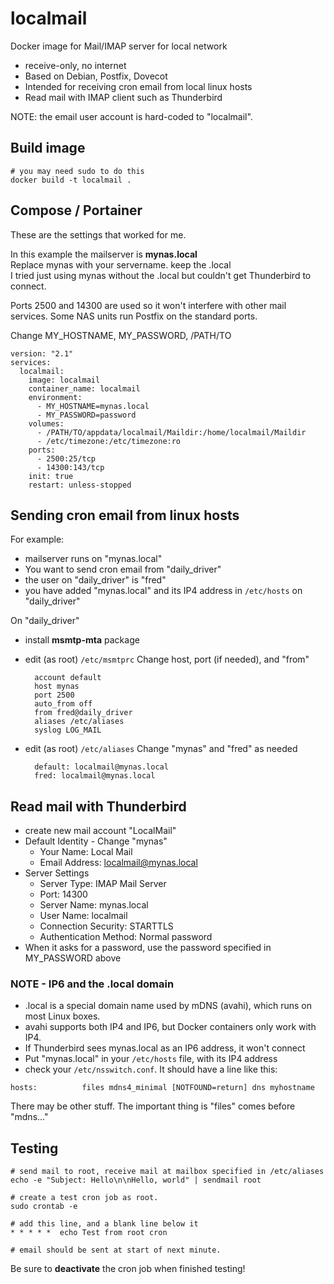 # localmail
Docker image for Mail/IMAP server for local network

- receive-only, no internet
- Based on Debian, Postfix, Dovecot
- Intended for receiving cron email from local linux hosts
- Read mail with IMAP client such as Thunderbird

NOTE: the email user account is hard-coded to "localmail".

## Build image
```
# you may need sudo to do this
docker build -t localmail .
```

## Compose / Portainer
These are the settings that worked for me.

In this example the mailserver is **mynas.local**  
Replace mynas with your servername. keep the .local  
I tried just using mynas without the .local but couldn't get Thunderbird to connect.

Ports 2500 and 14300 are used so it won't interfere with other mail services.
Some NAS units run Postfix on the standard ports.

Change MY_HOSTNAME, MY_PASSWORD, /PATH/TO

```
version: "2.1"
services:
  localmail:
    image: localmail
    container_name: localmail
    environment:
      - MY_HOSTNAME=mynas.local
      - MY_PASSWORD=password
    volumes:
      - /PATH/TO/appdata/localmail/Maildir:/home/localmail/Maildir
      - /etc/timezone:/etc/timezone:ro
    ports:
      - 2500:25/tcp
      - 14300:143/tcp
    init: true
    restart: unless-stopped
```

## Sending cron email from linux hosts
For example:
- mailserver runs on "mynas.local"
- You want to send cron email from "daily_driver"
- the user on "daily_driver" is "fred"
- you have added "mynas.local" and its IP4 address in `/etc/hosts` on "daily_driver"

On "daily_driver"
- install **msmtp-mta** package
- edit (as root) `/etc/msmtprc` Change host, port (if needed), and "from"

        account default
        host mynas
        port 2500
        auto_from off
        from fred@daily_driver
        aliases /etc/aliases
        syslog LOG_MAIL

- edit (as root) `/etc/aliases` Change "mynas" and "fred" as needed

        default: localmail@mynas.local
        fred: localmail@mynas.local


## Read mail with Thunderbird

- create new mail account "LocalMail"
- Default Identity - Change "mynas"
    - Your Name: Local Mail
    - Email Address: localmail@mynas.local
- Server Settings
    - Server Type: IMAP Mail Server
    - Port: 14300
    - Server Name: mynas.local
    - User Name: localmail
    - Connection Security: STARTTLS
    - Authentication Method: Normal password
- When it asks for a password, use the password specified in MY_PASSWORD above

### NOTE - IP6 and the .local domain
- .local is a special domain name used by mDNS (avahi), which runs on most Linux boxes.
- avahi supports both IP4 and IP6, but Docker containers only work with IP4.
- If Thunderbird sees mynas.local as an IP6 address, it won't connect
- Put "mynas.local" in your `/etc/hosts` file, with its IP4 address
- check your `/etc/nsswitch.conf`. It should have a line like this:

```
hosts:          files mdns4_minimal [NOTFOUND=return] dns myhostname
```
There may be other stuff. The important thing is "files" comes before "mdns..."

## Testing

```
# send mail to root, receive mail at mailbox specified in /etc/aliases
echo -e "Subject: Hello\n\nHello, world" | sendmail root

# create a test cron job as root.
sudo crontab -e

# add this line, and a blank line below it
* * * * *  echo Test from root cron

# email should be sent at start of next minute.
```

Be sure to **deactivate** the cron job when finished testing!


